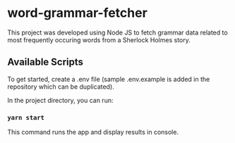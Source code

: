 # word-grammar-fetcher

This project was developed using Node JS to fetch grammar data related to most frequently occuring words from a Sherlock Holmes story.

## Available Scripts

To get started, create a .env file (sample .env.example is added in the repository which can be duplicated).

In the project directory, you can run:

### `yarn start`

This command runs the app and display results in console.


